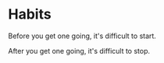 # Habits

Before you get one going, it's difficult to start.

After you get one going, it's difficult to stop.